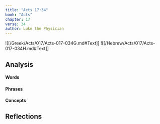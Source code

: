 ```yaml
---
title: "Acts 17:34"
book: "Acts"
chapter: 17
verse: 34
author: Luke the Physician
---
```

![[/Greek/Acts/017/Acts-017-034G.md#Text]]
![[/Hebrew/Acts/017/Acts-017-034H.md#Text]]

## Analysis

#### Words

#### Phrases

#### Concepts

## Reflections
